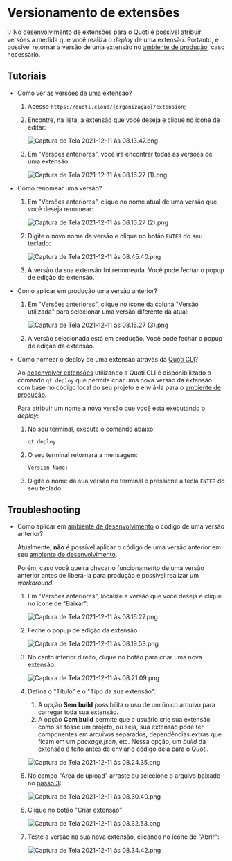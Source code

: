 # Versionamento de extensões




💡 No desenvolvimento de extensões para o Quoti é possível atribuir versões a medida que você realiza o *deploy* de uma extensão. Portanto, é possível retornar a versão de uma extensão no [ambiente de produção](Development%20&%20Production%20modes%20fa2447cbee4d454e958644a2362230a9.md), caso necessário.



## Tutoriais

- Como ver as versões de uma extensão?
    
    
    1. Acesse `https://quoti.cloud/{organização}/extension`;
    
    1. Encontre, na lista, a extensão que você deseja e clique no ícone de editar:
        
        ![Captura de Tela 2021-12-11 às 08.13.47.png](Versionamento%20de%20extenso%CC%83es%2094718b18bfb74830bc9f37326774dce3/Captura_de_Tela_2021-12-11_as_08.13.47.png)
        
    1. Em "Versões anteriores", você irá encontrar todas as versões de uma extensão:
        
        ![Captura de Tela 2021-12-11 às 08.16.27 (1).png](Versionamento%20de%20extenso%CC%83es%2094718b18bfb74830bc9f37326774dce3/Captura_de_Tela_2021-12-11_as_08.16.27_(1).png)
        
- Como renomear uma versão?
    1. Em "Versões anteriores", clique no nome atual de uma versão que você deseja renomear:
        
        ![Captura de Tela 2021-12-11 às 08.16.27 (2).png](Versionamento%20de%20extenso%CC%83es%2094718b18bfb74830bc9f37326774dce3/Captura_de_Tela_2021-12-11_as_08.16.27_(2).png)
        
    2. Digite o novo nome da versão e clique no botão `ENTER` do seu teclado:
        
        ![Captura de Tela 2021-12-11 às 08.45.40.png](Versionamento%20de%20extenso%CC%83es%2094718b18bfb74830bc9f37326774dce3/Captura_de_Tela_2021-12-11_as_08.45.40.png)
        
    3. A versão da sua extensão foi renomeada. Você pode fechar o popup de edição da extensão.
    
- Como aplicar em produção uma versão anterior?
    1. Em "Versões anteriores", clique no ícone da coluna "Versão utilizada" para selecionar uma versão diferente da atual:
        
        ![Captura de Tela 2021-12-11 às 08.16.27 (3).png](Versionamento%20de%20extenso%CC%83es%2094718b18bfb74830bc9f37326774dce3/Captura_de_Tela_2021-12-11_as_08.16.27_(3).png)
        
    2. A versão selecionada está em produção. Você pode fechar o popup de edição da extensão.
- Como nomear o deploy de uma extensão através da [Quoti CLI](Quoti%20CLI%2012e230f5cbd6471f92e10822e4db210c.md)?
    
    Ao [desenvolver extensões](https://www.notion.so/Quoti-Extensions-d3af129ede05415fb370dee8587d758f?pvs=21) utilizando a Quoti CLI é disponibilizado o comando `qt deploy` que permite criar uma nova versão da extensão com base no código local do seu projeto e enviá-la para o [ambiente de produção](Development%20&%20Production%20modes%20fa2447cbee4d454e958644a2362230a9.md).
    
    Para atribuir um nome a nova versão que você está executando o *deploy*:
    
    1. No seu terminal, execute o comando abaixo:
        
        ```bash
        qt deploy
        ```
        
    2. O seu terminal retornará a mensagem: 
        
        ```bash
        Version Name:
        ```
        
    3. Digite o nome da sua versão no terminal e pressione a tecla `ENTER` do seu teclado.

## Troubleshooting

- Como aplicar em [ambiente de desenvolvimento](Development%20&%20Production%20modes%20fa2447cbee4d454e958644a2362230a9.md) o código de uma versão anterior?
    
    Atualmente, **não** é possível aplicar o código de uma versão anterior em seu [ambiente de desenvolvimento](Development%20&%20Production%20modes%20fa2447cbee4d454e958644a2362230a9.md).
    
    Porém, caso você queira checar o funcionamento de uma versão anterior antes de liberá-la para produção é possível realizar um *workaround*:
    
    1. Em "Versões anteriores", localize a versão que você deseja e clique no ícone de "Baixar":
        
        ![Captura de Tela 2021-12-11 às 08.16.27.png](Versionamento%20de%20extenso%CC%83es%2094718b18bfb74830bc9f37326774dce3/Captura_de_Tela_2021-12-11_as_08.16.27.png)
        
    2. Feche o popup de edição da extensão
        
        ![Captura de Tela 2021-12-11 às 08.19.53.png](Versionamento%20de%20extenso%CC%83es%2094718b18bfb74830bc9f37326774dce3/Captura_de_Tela_2021-12-11_as_08.19.53.png)
        
    3. No canto inferior direito, clique no botão para criar uma nova extensão:
        
        ![Captura de Tela 2021-12-11 às 08.21.09.png](Versionamento%20de%20extenso%CC%83es%2094718b18bfb74830bc9f37326774dce3/Captura_de_Tela_2021-12-11_as_08.21.09.png)
        
    4. Defina o "Título" e o "Tipo da sua extensão":
        
        
        1. A opção **Sem build** possibilita o uso de um único arquivo para carregar toda sua extensão.
        2. A opção **Com build** permite que o usuário crie sua extensão como se fosse um projeto, ou seja, sua extensão pode ter componentes em arquivos separados, dependências extras que ficam em um *package.json*, etc. Nessa opção, um *build* da extensão é feito antes de enviar o código dela para o Quoti.
        
        ![Captura de Tela 2021-12-11 às 08.24.35.png](Versionamento%20de%20extenso%CC%83es%2094718b18bfb74830bc9f37326774dce3/Captura_de_Tela_2021-12-11_as_08.24.35.png)
        
    5. No campo "Área de upload" arraste ou selecione o arquivo baixado no [passo 3](Versionamento%20de%20extenso%CC%83es%2094718b18bfb74830bc9f37326774dce3.md):
        
        ![Captura de Tela 2021-12-11 às 08.30.40.png](Versionamento%20de%20extenso%CC%83es%2094718b18bfb74830bc9f37326774dce3/Captura_de_Tela_2021-12-11_as_08.30.40.png)
        
    6. Clique no botão "Criar extensão"
        
        ![Captura de Tela 2021-12-11 às 08.32.53.png](Versionamento%20de%20extenso%CC%83es%2094718b18bfb74830bc9f37326774dce3/Captura_de_Tela_2021-12-11_as_08.32.53.png)
        
    7. Teste a versão na sua nova extensão, clicando no ícone de "Abrir":
        
        ![Captura de Tela 2021-12-11 às 08.34.42.png](Versionamento%20de%20extenso%CC%83es%2094718b18bfb74830bc9f37326774dce3/Captura_de_Tela_2021-12-11_as_08.34.42.png)